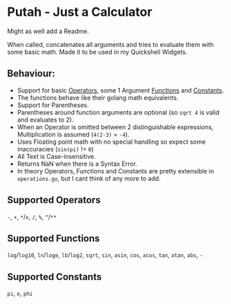 # Putah - Just a Calculator

Might as well add a Readme.

When called, concatenates all arguments and tries to evaluate them with some basic math.
Made it to be used in my Quickshell Widgets.

## Behaviour:

- Support for basic [Operators](#Supported-Operators), some 1 Argument [Functions](#Supported-Functions) and [Constants](#Supported-Constants).
- The functions behave like their golang math equivalents.
- Support for Parentheses.
- Parentheses around function arguments are optional (so `sqrt 4` is valid and evaluates to 2).
- When an Operator is omitted between 2 distinguishable expressions, Multiplication is assumed (`4(2-3)` = `-4`).
- Uses Floating point math with no special handling so expect some inaccuracies (`sin(pi)` != `0`)
- All Text is Case-insensitive.
- Returns NaN when there is a Syntax Error.
- In theory Operators, Functions and Constants are pretty extensible in `operations.go`, but I cant think of any more to add.

## Supported Operators

`-`, `+`, `*`/`x`, `/`, `%`, `^`/`**`

## Supported Functions

`log`/`log10`, `ln`/`loge`, `lb`/`log2`, `sqrt`, `sin`, `asin`, `cos`, `acos`, `tan`, `atan`, `abs`, `-`

## Supported Constants

`pi`, `e`, `phi`
